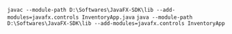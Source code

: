 `javac --module-path D:\Softwares\JavaFX-SDK\lib --add-modules=javafx.controls InventoryApp.java`
`java --module-path D:\Softwares\JavaFX-SDK\lib --add-modules=javafx.controls InventoryApp`
